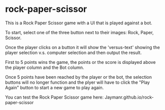 # rock-paper-scissor

This is a Rock Paper Scissor game with a UI that is played against a bot. 

To start, select one of the three button next to their images: Rock, Paper, Scissor.

Once the player clicks on a button it will show the 'versus-text' showing the player selection v.s. computer selection and then output the result.

First to 5 points wins the game, the points or the score is displayed above the player column and the Bot column.

Once 5 points have been reached by the player or the bot, the selection buttons will no longer function and the plyer will have to click the "Play Again" button to start a new game to play again.

You can test the Rock Paper Scissor game here: Jaymanr.github.io/rock-paper-scissor